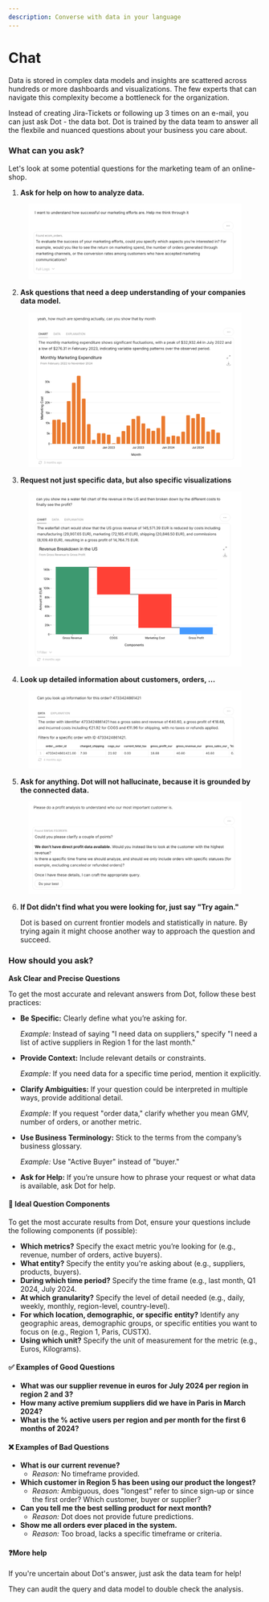 ```yaml
---
description: Converse with data in your language
---
```


# Chat

Data is stored in complex data models and insights are scattered across hundreds or more dashboards and visualizations. The few experts that can navigate this complexity become a bottleneck for the organization.&#x20;

Instead of creating Jira-Tickets or following up 3 times on an e-mail, you can just ask Dot - the data bot. Dot is trained by the data team to answer all the flexbile and nuanced questions about your business you care about.&#x20;

### What can you ask?

Let's look at some potential questions for the marketing team of an online-shop.

1. **Ask for help on how to analyze data.**

<figure><img src="../../.gitbook/assets/image (2) (1) (1) (1) (1) (1).png" alt=""><figcaption></figcaption></figure>

2. **Ask questions that need a deep understanding of your companies data model.**

<figure><img src="../../.gitbook/assets/image (1) (1) (1) (1) (1) (1) (1) (1) (1).png" alt=""><figcaption></figcaption></figure>

3. **Request not just specific data, but also specific visualizations**

<figure><img src="../../.gitbook/assets/image (2) (1) (1) (1) (1) (1) (1).png" alt=""><figcaption></figcaption></figure>

4. **Look up detailed information about customers, orders, ...**

<figure><img src="../../.gitbook/assets/image (4) (1).png" alt=""><figcaption></figcaption></figure>

5. **Ask for anything. Dot will not hallucinate, because it is grounded by the connected data.**

<figure><img src="../../.gitbook/assets/image (3) (1) (1).png" alt=""><figcaption></figcaption></figure>

6.  **If Dot didn't find what you were looking for, just say "Try again."**&#x20;

    Dot is based on current frontier models and statistically in nature. By trying again it might choose another way to approach the question and succeed.



### How should you ask?

**Ask Clear and Precise Questions**

To get the most accurate and relevant answers from Dot, follow these best practices:

*   **Be Specific:** Clearly define what youʼre asking for.

    _Example:_ Instead of saying "I need data on suppliers," specify "I need a list of active suppliers in Region 1 for the last month."
*   **Provide Context:** Include relevant details or constraints.

    _Example:_ If you need data for a specific time period, mention it explicitly.
*   **Clarify Ambiguities:** If your question could be interpreted in multiple ways, provide additional detail.

    _Example:_ If you request "order data," clarify whether you mean GMV, number of orders, or another metric.
*   **Use Business Terminology:** Stick to the terms from the companyʼs business glossary.

    _Example:_ Use "Active Buyer" instead of "buyer."
* **Ask for Help:** If youʼre unsure how to phrase your request or what data is available, ask Dot for help.



#### 💯 **Ideal Question Components**

To get the most accurate results from Dot, ensure your questions include the following components (if possible):

* **Which metrics?** Specify the exact metric youʼre looking for (e.g., revenue, number of orders, active buyers).
* **What entity?** Specify the entity you're asking about (e.g., suppliers, products, buyers).
* **During which time period?** Specify the time frame (e.g., last month, Q1 2024, July 2024.
* **At which granularity?** Specify the level of detail needed (e.g., daily, weekly, monthly, region-level, country-level).
* **For which location, demographic, or specific entity?** Identify any geographic areas, demographic groups, or specific entities you want to focus on (e.g., Region 1, Paris, CUSTX).
* **Using which unit?** Specify the unit of measurement for the metric (e.g., Euros, Kilograms).



#### ✅ **Examples of Good Questions**

* **What was our supplier revenue in euros for July 2024 per region in region 2 and 3?**
* **How many active premium suppliers did we have in Paris in March 2024?**
* **What is the % active users per region and per month for the first 6 months of 2024?**



#### ❌ Examples of Bad Questions

* **What is our current revenue?**
  * _Reason:_ No timeframe provided.
* **Which customer in Region 5 has been using our product the longest?**
  * _Reason:_ Ambiguous, does "longest" refer to since sign-up or since the first order? Which customer, buyer or supplier?
* **Can you tell me the best selling product for next month?**
  * _Reason:_ Dot does not provide future predictions.
* **Show me all orders ever placed in the system.**
  * _Reason:_ Too broad, lacks a specific timeframe or criteria.



#### :question:More help

If you're uncertain about Dot's answer, just ask the data team for help!&#x20;

They can audit the query and data model to double check the analysis.



